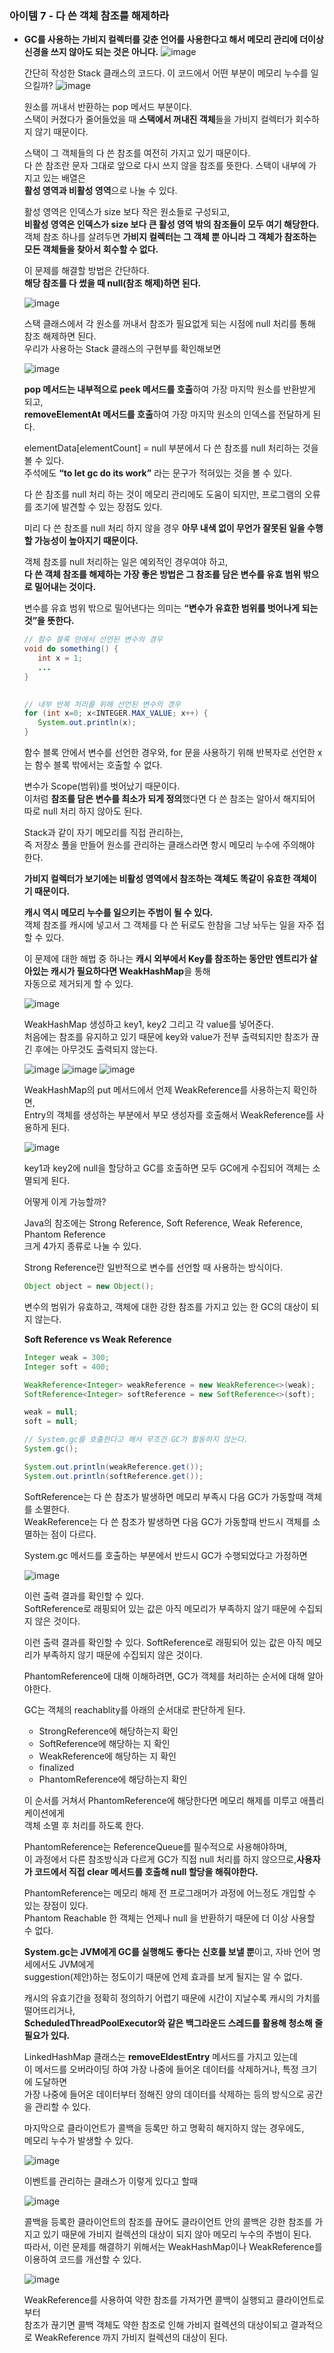 ### 아이템 7 - 다 쓴 객체 참조를 해제하라

- **GC를 사용하는 가비지 컬렉터를 갖춘 언어를 사용한다고 해서 메모리 관리에 더이상 신경을 쓰지 않아도 되는 것은 아니다.**
  ![image](https://github.com/Effective-Java-Study-Team/EffectiveJava/assets/91787050/6b0d0a28-9782-46ff-aa8f-fd2acd09e69a)
  
  간단히 작성한 Stack 클래스의 코드다. 이 코드에서 어떤 부분이 메모리 누수를 일으킬까?
  ![image](https://github.com/Effective-Java-Study-Team/EffectiveJava/assets/91787050/682b8bbc-da26-4de6-bee9-a71338873687)

  원소를 꺼내서 반환하는 pop 메서드 부분이다. <br>
  스택이 커졌다가 줄어들었을 때 **스택에서 꺼내진 객체**들을 가비지 컬렉터가 회수하지 않기 때문이다.
  
  스택이 그 객체들의 다 쓴 참조를 여전히 가지고 있기 때문이다. <br>
  다 쓴 참조란 문자 그대로 앞으로 다시 쓰지 않을 참조를 뜻한다. 스택이 내부에 가지고 있는 배열은<br>
  **활성 영역과 비활성 영역**으로 나눌 수 있다.
  
  활성 영역은 인덱스가 size 보다 작은 원소들로 구성되고, <br>
  **비활성 영역은 인덱스가 size 보다 큰 활성 영역 밖의 참조들이 모두 여기 해당한다.** <br>
  객체 참조 하나를 살려두면 **가비지 컬렉터는 그 객체 뿐 아니라 그 객체가 참조하는 모든 객체들을 찾아서 회수할 수 없다.**
  
  이 문제를 해결할 방법은 간단하다. <br>
  **해당 참조를 다 썼을 때 null(참조 해제)하면 된다.**

  ![image](https://github.com/Effective-Java-Study-Team/EffectiveJava/assets/91787050/4a184ff0-2fa7-436d-9db6-16f4ed676416)

  스택 클래스에서 각 원소를 꺼내서 참조가 필요없게 되는 시점에 null 처리를 통해 참조 해제하면 된다.<br>
  우리가 사용하는 Stack 클래스의 구현부를 확인해보면

  ![image](https://github.com/Effective-Java-Study-Team/EffectiveJava/assets/91787050/48373c90-9543-4608-9916-eaee78d2ce76)

  **pop 메서드는 내부적으로 peek 메서드를 호출**하여 가장 마지막 원소를 반환받게 되고, <br>
  **removeElementAt 메서드를 호출**하여 가장 마지막 원소의 인덱스를 전달하게 된다.

  elementData[elementCount] = null 부분에서 다 쓴 참조를 null 처리하는 것을 볼 수 있다.<br>
  주석에도 **“to let gc do its work”** 라는 문구가 적혀있는 것을 볼 수 있다.

  다 쓴 참조를 null 처리 하는 것이 메모리 관리에도 도움이 되지만, 프로그램의 오류를 조기에 발견할 수 있는 장점도 있다.
  
  미리 다 쓴 참조를 null 처리 하지 않을 경우 **아무 내색 없이 무언가 잘못된 일을 수행할 가능성이 높아지기 때문이다.**
  
  객체 참조를 null 처리하는 일은 예외적인 경우여야 하고, <br>
  **다 쓴 객체 참조를 해제하는 가장 좋은 방법은 그 참조를 담은 변수를 유효 범위 밖으로 밀어내는 것이다.**
  
  변수를 유효 범위 밖으로 밀어낸다는 의미는 **“변수가 유효한 범위를 벗어나게 되는 것”을 뜻한다.**
  
  ```java
  // 함수 블록 안에서 선언된 변수의 경우
  void do something() {
  	 int x = 1;
  	 ...
  }
  
  	
  // 내부 반복 처리를 위해 선언된 변수의 경우
  for (int x=0; x<INTEGER.MAX_VALUE; x++) {
     System.out.println(x);
  }
  ```

  함수 블록 안에서 변수를 선언한 경우와, for 문을 사용하기 위해 반복자로 선언한 x는 함수 블록 밖에서는 호출할 수 없다.

  변수가 Scope(범위)를 벗어났기 때문이다. <br>
  이처럼 **참조를 담은 변수를 최소가 되게 정의**했다면 다 쓴 참조는 알아서 해지되어 따로 null 처리 하지 않아도 된다.
  
  Stack과 같이 자기 메모리를 직접 관리하는, <br>
  즉 저장소 풀을 만들어 원소를 관리하는 클래스라면 항시 메모리 누수에 주의해야 한다.
  
  **가비지 컬렉터가 보기에는 비활성 영역에서 참조하는 객체도 똑같이 유효한 객체이기 때문이다.**
  
  **캐시 역시 메모리 누수를 일으키는 주범이 될 수 있다.** <br>
  객체 참조를 캐시에 넣고서 그 객체를 다 쓴 뒤로도 한참을 그냥 놔두는 일을 자주 접할 수 있다.
  
  이 문제에 대한 해법 중 하나는 **캐시 외부에서 Key를 참조하는 동안만 엔트리가 살아있는 캐시가 필요하다면 WeakHashMap**을 통해 <br>
  자동으로 제거되게 할 수 있다.

  ![image](https://github.com/Effective-Java-Study-Team/EffectiveJava/assets/91787050/679dd5b1-3e76-40c2-8222-f278a193b7cd)

  WeakHashMap 생성하고 key1, key2 그리고 각 value를 넣어준다. <br>
  처음에는 참조를 유지하고 있기 때문에 key와 value가 전부 출력되지만 참조가 끊긴 후에는 아무것도 출력되지 않는다.

  ![image](https://github.com/Effective-Java-Study-Team/EffectiveJava/assets/91787050/15b51226-e8df-40c7-b0b4-63ced68c1042)
  ![image](https://github.com/Effective-Java-Study-Team/EffectiveJava/assets/91787050/7d16c338-8929-49dd-b74c-71363cb4aeee)
  ![image](https://github.com/Effective-Java-Study-Team/EffectiveJava/assets/91787050/d9dbe791-3b2d-479e-a1a6-7009334bb8ce)

  WeakHashMap의 put 메서드에서 언제 WeakReference를 사용하는지 확인하면, <br>
  Entry의 객체를 생성하는 부분에서 부모 생성자를 호출해서 WeakReference를 사용하게 된다.

  ![image](https://github.com/Effective-Java-Study-Team/EffectiveJava/assets/91787050/c387e724-807b-4f28-bdad-511d1931bc9b)

  key1과 key2에 null을 할당하고 GC를 호출하면 모두 GC에게 수집되어 객체는 소멸되게 된다.
  
  어떻게 이게 가능할까?

  Java의 참조에는 Strong Reference, Soft Reference, Weak Reference, Phantom Reference <br>
  크게 4가지 종류로 나눌 수 있다.

  Strong Reference란 일반적으로 변수를 선언할 때 사용하는 방식이다.

  ```java
  Object object = new Object();
  ```

  변수의 범위가 유효하고, 객체에 대한 강한 참조를 가지고 있는 한 GC의 대상이 되지 않는다.

  **Soft Reference vs Weak Reference**

  ```java
  Integer weak = 300;
  Integer soft = 400;
  
  WeakReference<Integer> weakReference = new WeakReference<>(weak);
  SoftReference<Integer> softReference = new SoftReference<>(soft);
  
  weak = null;
  soft = null;
  
  // System.gc를 호출한다고 해서 무조건 GC가 활동하지 않는다.
  System.gc();
  
  System.out.println(weakReference.get());
  System.out.println(softReference.get());
  ```

  SoftReference는 다 쓴 참조가 발생하면 메모리 부족시 다음 GC가 가동할때 객체를 소멸한다. <br>
  WeakReference는 다 쓴 참조가 발생하면 다음 GC가 가동할때 반드시 객체를 소멸하는 점이 다르다.

  System.gc 메서드를 호출하는 부분에서 반드시 GC가 수행되었다고 가정하면

  ![image](https://github.com/Effective-Java-Study-Team/EffectiveJava/assets/91787050/f2d8bb8b-45ee-488e-9397-bb639e4cf938)

  이런 출력 결과를 확인할  수 있다. <br>
  SoftReference로 래핑되어 있는 값은 아직 메모리가 부족하지 않기 때문에 수집되지 않은 것이다.

  이런 출력 결과를 확인할  수 있다. SoftReference로 래핑되어 있는 값은 아직 메모리가 부족하지 않기 때문에 수집되지 않은 것이다.

  PhantomReference에 대해 이해하려면, GC가 객체를 처리하는 순서에 대해 알아야한다.

  GC는 객체의 reachablity를 아래의 순서대로 판단하게 된다. <br>

  - StrongReference에 해당하는지 확인
  - SoftReference에 해당하는 지 확인 
  - WeakReference에 해당하는 지 확인
  - finalized
  - PhantomReference에 해당하는지 확인

  이 순서를 거쳐서 PhantomReference에 해당한다면 메모리 해제를 미루고 애플리케이션에게 <br>
  객체 소멸 후 처리를 하도록 한다.
  
  PhantomReference는 ReferenceQueue를 필수적으로 사용해야하며, <br>
  이 과정에서 다른 참조방식과 다르게 GC가 직접 null 처리를 하지 않으므로,**사용자가 코드에서 직접 clear 메서드를 호출해 null 할당을 해줘야한다.**

  PhantomReference는 메모리 해제 전 프로그래머가 과정에 어느정도 개입할 수 있는 장점이 있다. <br>
  Phantom Reachable 한 객체는 언제나 null 을 반환하기 때문에 더 이상 사용할 수 없다.
  
  **System.gc는 JVM에게 GC를 실행해도 좋다는 신호를 보낼 뿐**이고, 자바 언어 명세에서도 JVM에게 <br>
  suggestion(제안)하는 정도이기 때문에 언제 효과를 보게 될지는 알 수 없다.
  
  캐시의 유효기간을 정확히 정의하기 어렵기 때문에 시간이 지날수록 캐시의 가치를 떨어뜨리거나, <br>
  **ScheduledThreadPoolExecutor와 같은 백그라운드 스레드를 활용해 청소해 줄 필요가 있다.**
  
  LinkedHashMap 클래스는 **removeEldestEntry** 메서드를 가지고 있는데 <br>
  이 메서드를 오버라이딩 하여 가장 나중에 들어온 데이터를 삭제하거나, 특정 크기에 도달하면 <br>
  가장 나중에 들어온 데이터부터 정해진 양의 데이터를 삭제하는 등의 방식으로 공간을 관리할 수 있다.
  
  마지막으로 클라이언트가 콜백을 등록만 하고 명확히 해지하지 않는 경우에도, <br>
  메모리 누수가 발생할 수 있다.

  ![image](https://github.com/Effective-Java-Study-Team/EffectiveJava/assets/91787050/2514d036-5788-40b4-a6e6-93da9c26c91a)
  
  이벤트를 관리하는 클래스가 이렇게 있다고 할때

  ![image](https://github.com/Effective-Java-Study-Team/EffectiveJava/assets/91787050/8a482d45-4f2d-4ba2-acab-68aa32f0d1ff)

  콜백을 등록한 클라이언트의 참조를 끊어도 클라이언트 안의 콜백은 강한 참조를 가지고 있기 때문에 가비지 컬렉션의 대상이 되지 않아 메모리 누수의 주범이 된다. <br>
  따라서, 이런 문제를 해결하기 위해서는 WeakHashMap이나 WeakReference를 이용하여 코드를 개선할 수 있다.

  ![image](https://github.com/Effective-Java-Study-Team/EffectiveJava/assets/91787050/5003014a-f1b3-4775-8a1a-e126f474e302)

  WeakReference를 사용하여 약한 참조를 가져가면 콜백이 실행되고 클라이언트로 부터 <br>
  참조가 끊기면 콜백 객체도 약한 참조로 인해 가비지 컬렉션의 대상이되고 결과적으로 WeakReference 까지 가비지 컬렉션의 대상이 된다.



  




